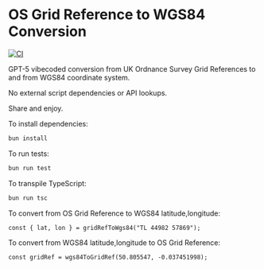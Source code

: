# OS Grid Reference to WGS84 Conversion

[![CI](https://github.com/adam-pooler/OS-GridRefs-To-WGS84/actions/workflows/on-push.yml/badge.svg)](https://github.com/adam-pooler/OS-GridRefs-To-WGS84/actions/workflows/on-push.yml)

GPT-5 vibecoded conversion from UK Ordnance Survey Grid References to and from WGS84 coordinate system.

No external script dependencies or API lookups.

Share and enjoy.

To install dependencies:

```bash
bun install
```

To run tests:

```bash
bun run test
```

To transpile TypeScript:

```bash
bun run tsc
```

To convert from OS Grid Reference to WGS84 latitude,longitude:

```
const { lat, lon } = gridRefToWgs84("TL 44982 57869");
```

To convert from WGS84 latitude,longitude to OS Grid Reference:

```
const gridRef = wgs84ToGridRef(50.805547, -0.037451998);
```
